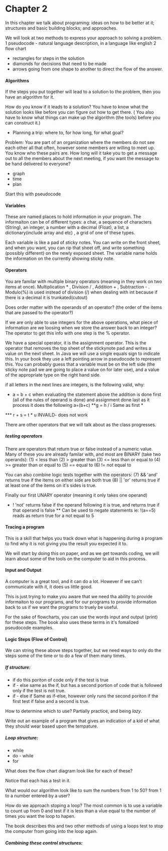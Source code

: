 # Chapter 2

In this chapter we talk about programing: ideas on how to be better at it; structures and basic building blocks; and approaches.

We will look at two methods to express your approach to solving a problem.
1 pseudocode - natural language description, in a language like english
2 flow chart
  * rectangles for steps in the solution
  * diamonds for decisions that need to be made
  * arrows going from one shape to another to direct the flow of the answer.


#### Algorithms 
If the steps you put together will lead to a solution to the problem, then you have an algorithm for it.

How do you know if it leads to a solution?  You have to know what the solution looks like before you can figure out how to get there.  ( You also have to know what things can make up the algorithm (the tools) before you can construct it.)
  * Planning a trip: where to, for how long, for what goal?
  
Problem:
  You are part of an organization where the members do not see each other all that often, however some members are willing to meet up.  You know who these pairs are.  How long will it take you to get a message out to all the members about the next meeting, if you want the message to be hand delivered to everyone?
  * graph
  * time
  * plan
  
  Start this with pseudocode
  
#### Variables
These are named places to hold information in your program.  The informaiton can be of different types: a char, a sequence of characters (String), an integer, a number with a decimal (Float), a list, a dictionary(include array and etc) , a grid of one of these types.

Each variable is like a pad of sticky notes.  You can write on the front sheet, and when you want, you can rip that sheet off, and write something (possibly different) on the newly exposed sheet.  The variable name holds the information on the currently showing sticky note.

#### Operators
You are familar with multiple binary operators (meaning in they work on two items at once).  Multiplication * , Division / , Addition + , Subtraction - . Modulo(%) is used instead of division (/) when dealing with int because if there is a decimal it is trunkated(cutout)

Does order matter with the operands of an operator?  (the order of the items that are passed to the operator?)

If we are only able to use integers for the above operations, what piece of information are we loosing when we store the answer back to an integer?  The operator to get this info with one step is the % operator.

We have a special operator, it is the assignment operator.  This is the operator that removes the top sheet of the stickynote pad and writes a value on the next sheet.  In Java we will use a single equals sign to indicate this.  In your book they use a left pointing arrow in pseudocode to represent this.  You can probably guess that a variable must be on the left side (the sticky note pad we are going to place a value on for later use), and a value of the appropriate type on the right hand side.


if all letters in the next lines are integers, is the following valid, why:
  * a = b + c
  	when evaluating the statement above the addition is done first (all of the rules of operand is done) and assignment done last
		as it process it does the following a=(b+c)
  **g = h / i
  	Same as first *
	
  *** r + s = t * u
  	INVAILD- does not work


There are other operators that we will talk about as the class progresses.

##### testing operators

There are operators that return true or false instead of a numeric value.  Many of these you are already familar with, and most are BINARY (take two operands):
  (1) <     less than
  (2) >     greater than
  (3) <=    less than or equal to
  (4) >=    greater than  or equal to
  (5) ==    equal to
  (6) !=    not equal to
  
You can also combine logic tests together with the operators:
  (7) &&    'and' returns true if the items on either side are both true
  (8) ||    'or'  returns true if at least one of the items on it's sides is true.
  
Finally our first UNARY operator (meaning it only takes one operand)
  * !     'not' returns false if the operand following it is true, and returns true if that operand is false
  	** Can be used to negate statements 
		ie: !(a==5) reads as return true for a not equal to 5

#### Tracing a program
This is a skill that helps you track down what is happening during a program to find why it is not giving you the result you expected it to.

We will start by doing this on paper, and as we get towards coding, we will learn about some of the tools on the computer to aid in this process.
  


#### Input and Output
A computer is a great tool, and it can do a lot.  However if we can't communicate with it, it does us little good.


This is just trying to make you aware that we need tha ability to provide informaiton to our programs, and for our programs to provide information back to us if we want the programs to truely be useful.


For the sake of flowcharts, you can use the words input and output (print) for these steps.  The book also uses these terms in it's fomalized pseudocode examples.

#### Logic Steps  (Flow of Control)
We can string these above steps together, but we need ways to only do the steps some of the time or to do a few of them many times.

##### If structure:
  * if                 do this poriton of code only if the test is true
  * if - else          same as the if, but has a second portion of code that is followed only if the test is not true.
  * if - else if       Same as if-else, however only runs the second poriton if the first test if false and a second is true.
  
How to determine which to use?  Partially practice, and being *lazy*.



Write out an example of a program that gives an indication of a kid of what they should wear based upon the tempature.

##### Loop structure:
  * while
  * do - while
  * for

What does the flow chart diagram look like for each of these?

Notice that each has a test in it.

What would our algorithm look like to sum the numbers from 1 to 50?  from 1 to a number entered by a user?

How do we approach stoping a loop?  The most common is to use a variable to count up from 0 and test if it is less than a vlue equal to the number of times you want the loop to hapen.

The book describes this and two other methods of using a loops test to stop the computer from going into the loop again.

##### Combining these control structures:






